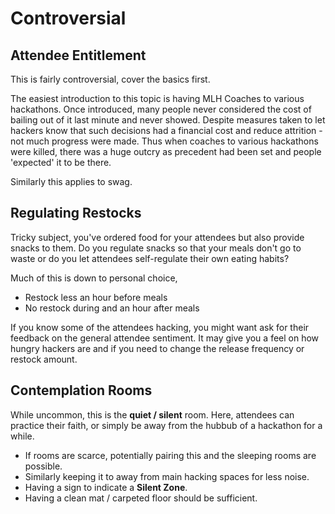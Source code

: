 # Controversial

## Attendee Entitlement  

This is fairly controversial, cover the basics first.
  
The easiest introduction to this topic is having MLH Coaches to various hackathons.  Once introduced, many people never considered the cost of bailing out of it last minute and never showed.  Despite measures taken to let hackers know that such decisions had a financial cost and reduce attrition - not much progress were made.  Thus when coaches to various hackathons were killed, there was a huge outcry as precedent had been set and people 'expected' it to be there.
  
Similarly this applies to swag.


## Regulating Restocks  

Tricky subject, you've ordered food for your attendees but also provide snacks to them.  Do you regulate snacks so that your meals don't go to waste or do you let attendees self-regulate their own eating habits?  

Much of this is down to personal choice, 
- Restock less an hour before meals
- No restock during and an hour after meals

If you know some of the attendees hacking, you might want ask for their feedback on the general attendee sentiment.  It may give you a feel on how hungry hackers are and if you need to change the release frequency or restock amount.


## Contemplation Rooms

While uncommon, this is the **quiet / silent** room. Here, attendees can practice their faith, or simply be away from the hubbub of a hackathon for a while.

- If rooms are scarce, potentially pairing this and the sleeping rooms are possible.
- Similarly keeping it to away from main hacking spaces for less noise. 
- Having a sign to indicate a **Silent Zone**.
- Having a clean mat / carpeted floor should be sufficient.